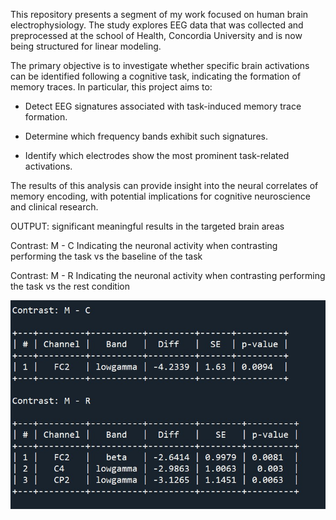 This repository presents a segment of my work focused on human brain electrophysiology. The study explores EEG data that was collected and preprocessed at the school of Health, Concordia University and is now being structured for linear modeling.

The primary objective is to investigate whether specific brain activations can be identified following a cognitive task, indicating the formation of memory traces. In particular, this project aims to:

- Detect EEG signatures associated with task-induced memory trace formation.

- Determine which frequency bands exhibit such signatures.

- Identify which electrodes show the most prominent task-related activations.

The results of this analysis can provide insight into the neural correlates of memory encoding, with potential implications for cognitive neuroscience and clinical research.

OUTPUT: significant meaningful results in the targeted brain areas

Contrast: M - C
Indicating the neuronal activity when contrasting performing the task vs the baseline of the task

Contrast: M - R
Indicating the neuronal activity when contrasting performing the task vs the rest condition

![alt text](EEGOUTPUT.jpg)

